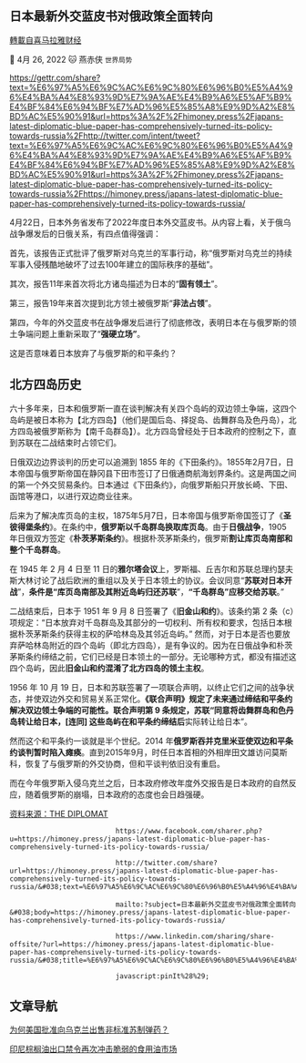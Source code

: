 
## 日本最新外交蓝皮书对俄政策全面转向
[轉載自喜马拉雅财经](https://himoney.press/japans-latest-diplomatic-blue-paper-has-comprehensively-turned-its-policy-towards-russia/)

:date: 4月 26, 2022 :cat: 燕赤侠 `世界局势` 

https://gettr.com/share?text=%E6%97%A5%E6%9C%AC%E6%9C%80%E6%96%B0%E5%A4%96%E4%BA%A4%E8%93%9D%E7%9A%AE%E4%B9%A6%E5%AF%B9%E4%BF%84%E6%94%BF%E7%AD%96%E5%85%A8%E9%9D%A2%E8%BD%AC%E5%90%91&url=https%3A%2F%2Fhimoney.press%2Fjapans-latest-diplomatic-blue-paper-has-comprehensively-turned-its-policy-towards-russia%2Fhttp://twitter.com/intent/tweet?text=%E6%97%A5%E6%9C%AC%E6%9C%80%E6%96%B0%E5%A4%96%E4%BA%A4%E8%93%9D%E7%9A%AE%E4%B9%A6%E5%AF%B9%E4%BF%84%E6%94%BF%E7%AD%96%E5%85%A8%E9%9D%A2%E8%BD%AC%E5%90%91&url=https%3A%2F%2Fhimoney.press%2Fjapans-latest-diplomatic-blue-paper-has-comprehensively-turned-its-policy-towards-russia%2Fhttps://himoney.press/japans-latest-diplomatic-blue-paper-has-comprehensively-turned-its-policy-towards-russia/

4月22日，日本外务省发布了2022年度日本外交蓝皮书。从内容上看，关于俄乌战争爆发后的日俄关系，有四点值得强调：
    
首先，该报告正式批评了俄罗斯对乌克兰的军事行动，称“俄罗斯对乌克兰的持续军事入侵残酷地破坏了过去100年建立的国际秩序的基础”。
    
其次，报告11年来首次将北方诸岛描述为日本的“**固有领土**”。
    
第三，报告19年来首次提到北方领土被俄罗斯“**非法占领**”。
    
第四，今年的外交蓝皮书在战争爆发后进行了彻底修改，表明日本在与俄罗斯的领土争端问题上重新采取了“**强硬立场”**。
    
这是否意味着日本放弃了与俄罗斯的和平条约？
    
## 北方四岛历史
    
六十多年来，日本和俄罗斯一直在谈判解决有关四个岛屿的双边领土争端，这四个岛屿是被日本称为【北方四岛】（他们是国后岛、择捉岛、齿舞群岛及色丹岛），北方四岛被俄罗斯称为【南千岛群岛】）。北方四岛曾经处于日本政府的控制之下，直到苏联在二战结束时占领它们。
    
日俄双边边界谈判的历史可以追溯到 1855 年的《下田条约》。1855年2月7日，日本帝国与俄罗斯帝国在静冈县下田市签订了日俄通商航海划界条约。这是两国之间的第一个外交贸易条约。日本通过《下田条约》，向俄罗斯船只开放长崎、下田、函馆等港口，以进行双边商业往来。
    
后来为了解决库页岛的主权，1875年5月7日，日本帝国与俄罗斯帝国签订了《**圣彼得堡条约**》。在条约中，**俄罗斯以千岛群岛换取库页岛**。由于**日俄战争**，1905 年日俄双方签定《**朴茨茅斯条约**》。根据朴茨茅斯条约，俄罗斯**割让库页岛南部和整个千岛群岛**。
    
在 1945 年 2 月 4 日至 11 日的**雅尔塔会议**上，罗斯福、丘吉尔和苏联总理约瑟夫斯大林讨论了战后欧洲的重组以及关于日本领土的协议。会议同意“**苏联对日本开战**”，**条件是“库页岛南部及其附近岛屿归还苏联**”，**“千岛群岛”应移交给苏联**。”
    
二战结束后，日本于 1951 年 9 月 8 日签署了《**旧金山和约**》。该条约第 2 条（c）项规定：“日本放弃对千岛群岛及其部分的一切权利、所有权和要求，包括日本根据朴茨茅斯条约获得主权的萨哈林岛及其邻近岛屿。” 然而，对于日本是否也要放弃萨哈林岛附近的四个岛屿（即北方四岛），是有争议的。因为在日俄战争和朴茨茅斯条约缔结之前，它们已经是日本领土的一部分。无论哪种方式，都没有描述这四个岛屿，因此**旧金山和约混淆了北方四岛的领土主权**。
    
1956 年 10 月 19 日，日本和苏联签署了一项联合声明，以终止它们之间的战争状态，并使双边外交和贸易关系正常化。**《联合声明》**规定了未来通过缔结和平条约解决双边领土争端的可能性。联合声明第 9 条规定，**苏联“同意将齿舞群岛和色丹岛转让给日本**，[连同] 这些岛屿**在和平条约缔结后**实际转让给日本”。
    
然而这个和平条约一谈就是半个世纪。2014 年**俄罗斯吞并克里米亚使双边和平条约谈判暂时陷入瘫痪**。直到2015年9月，时任日本首相的外相岸田文雄访问莫斯科，恢复了与俄罗斯的外交协商，但和平谈判依旧没有重启。
    
而在今年俄罗斯入侵乌克兰之后，日本政府修改年度外交报告是日本政府的自然反应，随着俄罗斯的崩塌，日本政府的态度也会日趋强硬。
    
[资料来源：THE DIPLOMAT](https://thediplomat.com/2022/04/japans-new-diplomatic-bluebook-revised-by-the-russia-ukraine-war/)

                              https://www.facebook.com/sharer.php?u=https://himoney.press/japans-latest-diplomatic-blue-paper-has-comprehensively-turned-its-policy-towards-russia/

                              http://twitter.com/share?url=https://himoney.press/japans-latest-diplomatic-blue-paper-has-comprehensively-turned-its-policy-towards-russia/&#038;text=%E6%97%A5%E6%9C%AC%E6%9C%80%E6%96%B0%E5%A4%96%E4%BA%A4%E8%93%9D%E7%9A%AE%E4%B9%A6%E5%AF%B9%E4%BF%84%E6%94%BF%E7%AD%96%E5%85%A8%E9%9D%A2%E8%BD%AC%E5%90%91
            
                              mailto:?subject=日本最新外交蓝皮书对俄政策全面转向&#038;body=https://himoney.press/japans-latest-diplomatic-blue-paper-has-comprehensively-turned-its-policy-towards-russia/

                              https://www.linkedin.com/sharing/share-offsite/?url=https://himoney.press/japans-latest-diplomatic-blue-paper-has-comprehensively-turned-its-policy-towards-russia/&#038;title=%E6%97%A5%E6%9C%AC%E6%9C%80%E6%96%B0%E5%A4%96%E4%BA%A4%E8%93%9D%E7%9A%AE%E4%B9%A6%E5%AF%B9%E4%BF%84%E6%94%BF%E7%AD%96%E5%85%A8%E9%9D%A2%E8%BD%AC%E5%90%91

                              javascript:pinIt%28%29;    

                 	
## 文章导航
	

[为何美国批准向乌克兰出售非标准苏制弹药？](https://himoney.press/why-did-the-us-approve-the-sale-of-non-standard-soviet-ammunition-to-ukraine/)

[印尼棕榈油出口禁令再次冲击脆弱的食用油市场](https://himoney.press/indonesia-palm-oil-export-ban-hits-fragile-edible-oil-market-again/)
